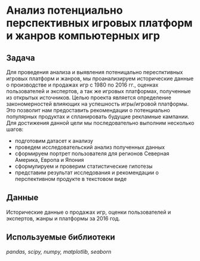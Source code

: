 # Анализ потенциально перспективных игровых платформ и жанров компьютерных игр

## Задача

Для проведения анализа и выявления потеницально переспктивных игровых платформ и жанров, мы проанализируем исторические данные о производстве и продажах игр с 1980 по 2016 гг., оценках пользователей и экспертов, а так же игровых платформах, полученные из открытых источников. Целью проекта является определение закономерностей влияющих на успешность игры/игровой платформы. Это позволит нам предоставить рекомендации о потенциально популярных продуктах и спланировать будущие рекламные кампании. Для достижения данной цели мы последовательно выполним несколько шагов:

- подготовим датасет к анализу
- проведем исследовательский анализ полученных данных
- сформируем портрет пользователя для регионов Северная Америка, Европа и Япония
- сформулируем и проверим статистические гипотезы
- представим результат исследования и рекомендации о перспективном продукте в текстовом виде

## Данные

Исторические данные о продажах игр, оценки пользователей и экспертов, жанры и платформы за 2016 год.


## Используемые библиотеки

*pandas, scipy, numpy, matplotlib, seaborn*
